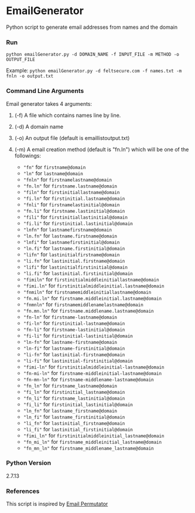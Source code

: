 # EmailGenerator
Python script to generate email addresses from names and the domain

### Run
```python emailGenerator.py -d DOMAIN_NAME -f INPUT_FILE -m METHOD -o OUTPUT_FILE```

Example:
```python emailGenerator.py -d feltsecure.com -f names.txt -m fnln -o output.txt```

### Command Line Arguments
Email generator takes 4 arguments:
1. (-f) A file which contains names line by line.
2. (-d) A domain name
3. (-o) An output file (default is emaillistoutput.txt)
4. (-m) A email creation method (default is "fn.ln") which will be one of the followings:

    - ```"fn"``` for ```firstname@domain```
    - ```"ln"``` for ```lastname@domain```
    - ```"fnln"``` for ```firstnamelastname@domain```
    - ```"fn.ln"``` for ```firstname.lastname@domain```
    - ```"filn"``` for ```firstinitiallastname@domain```
    - ```"fi.ln"``` for  ```firstinitial.lastname@domain```
    - ```"fnli"``` for ```firstnamelastinitial@domain```
    - ```"fn.li"``` for ```firstname.lastinitial@domain```
    - ```"fili"``` for ```firstinitiallastinitial@domain```
    - ```"fi.li"``` for ```firstinitial.lastinitial@domain```
    - ```"lnfn"``` for ```lastnamefirstname@domain```
    - ```"ln.fn"``` for ```lastname.firstname@domain```
    - ```"lnfi"``` for ```lastnamefirstinitial@domain```
    - ```"ln.fi"``` for ```lastname.firstinitial@domain```
    - ```"lifn"``` for ```lastinitialfirstname@domain```
    - ```"li.fn"``` for ```lastinitial.firstname@domain```
    - ```"lifi"``` for ```lastinitialfirstinitial@domain```
    - ```"li.fi"``` for ```lastinitial.firstinitial@domain```
    - ```"fimiln"``` for ```firstinitialmiddleinitiallastname@domain```
    - ```"fimi.ln"``` for ```firstinitialmiddleinitial.lastname@domain```
    - ```"fnmiln"``` for ```firstnamemiddleinitiallastname@domain```
    - ```"fn.mi.ln"``` for ```firstname.middleinitial.lastname@domain```
    - ```"fnmnln"``` for ```firstnamemiddlenamelastname@domain```
    - ```"fn.mn.ln"``` for ```firstname.middlename.lastname@domain```
    - ```"fn-ln"``` for ```firstname-lastname@domain```
    - ```"fi-ln"``` for ```firstinitial-lastname@domain```
    - ```"fn-li"``` for ```firstname-lastinitial@domain```
    - ```"fi-li"``` for ```firstinitial-lastinitial@domain```
    - ```"ln-fn"``` for ```lastname-firstname@domain```
    - ```"ln-fi"``` for ```lastname-firstinitial@domain```
    - ```"li-fn"``` for ```lastinitial-firstname@domain```
    - ```"li-fi"``` for ```lastinitial-firstinitial@domain```
    - ```"fimi-ln"``` for ```firstinitialmiddleinitial-lastname@domain```
    - ```"fn-mi-ln"``` for ```firstname-middleinitial-lastname@domain```
    - ```"fn-mn-ln"``` for ```firstname-middlename-lastname@domain```
    - ```"fn_ln"``` for ```firstname_lastname@domain```
    - ```"fi_ln"``` for ```firstinitial_lastname@domain```
    - ```"fn_li"``` for ```firstname_lastinitial@domain```
    - ```"fi_li"``` for ```firstinitial_lastinitial@domain```
    - ```"ln_fn"``` for ```lastname_firstname@domain```
    - ```"ln_fi"``` for ```lastname_firstinitial@domain```
    - ```"li_fn"``` for ```lastinitial_firstname@domain```
    - ```"li_fi"``` for ```lastinitial_firstinitial@domain```
    - ```"fimi_ln"``` for ```firstinitialmiddleinitial_lastname@domain```
    - ```"fn_mi_ln"``` for ```firstname_middleinitial_lastname@domain```
    - ```"fn_mn_ln"``` for ```firstname_middlename_lastname@domain```

### Python Version
2.7.13

### References
This script is inspired by [Email Permutator](https://docs.google.com/spreadsheets/d/17URMtNmXfEZEW9oUL_taLpGaqTDcMkA79J8TRw4xnz8/edit#gid=0)
